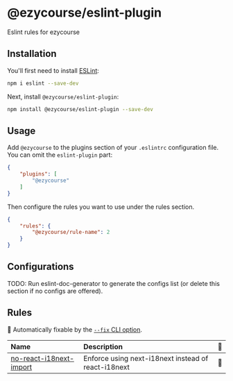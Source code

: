 # @ezycourse/eslint-plugin

Eslint rules for ezycourse

## Installation

You'll first need to install [ESLint](https://eslint.org/):

```sh
npm i eslint --save-dev
```

Next, install `@ezycourse/eslint-plugin`:

```sh
npm install @ezycourse/eslint-plugin --save-dev
```

## Usage

Add `@ezycourse` to the plugins section of your `.eslintrc` configuration file. You can omit the `eslint-plugin` part:

```json
{
    "plugins": [
        "@ezycourse"
    ]
}
```

Then configure the rules you want to use under the rules section.

```json
{
    "rules": {
        "@ezycourse/rule-name": 2
    }
}
```

## Configurations

<!-- begin auto-generated configs list -->
TODO: Run eslint-doc-generator to generate the configs list (or delete this section if no configs are offered).
<!-- end auto-generated configs list -->

## Rules

<!-- begin auto-generated rules list -->

🔧 Automatically fixable by the [`--fix` CLI option](https://eslint.org/docs/user-guide/command-line-interface#--fix).

| Name                                                             | Description                                         | 🔧 |
| :--------------------------------------------------------------- | :-------------------------------------------------- | :- |
| [no-react-i18next-import](docs/rules/no-react-i18next-import.md) | Enforce using next-i18next instead of react-i18next | 🔧 |

<!-- end auto-generated rules list -->
